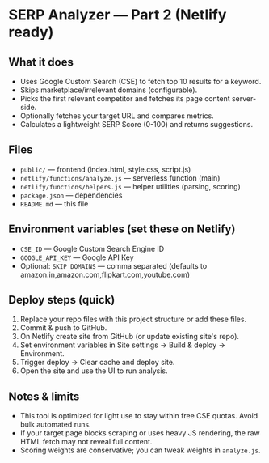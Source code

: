 # SERP Analyzer — Part 2 (Netlify ready)

## What it does
- Uses Google Custom Search (CSE) to fetch top 10 results for a keyword.
- Skips marketplace/irrelevant domains (configurable).
- Picks the first relevant competitor and fetches its page content server-side.
- Optionally fetches your target URL and compares metrics.
- Calculates a lightweight SERP Score (0-100) and returns suggestions.

## Files
- `public/` — frontend (index.html, style.css, script.js)
- `netlify/functions/analyze.js` — serverless function (main)
- `netlify/functions/helpers.js` — helper utilities (parsing, scoring)
- `package.json` — dependencies
- `README.md` — this file

## Environment variables (set these on Netlify)
- `CSE_ID` — Google Custom Search Engine ID
- `GOOGLE_API_KEY` — Google API Key
- Optional: `SKIP_DOMAINS` — comma separated (defaults to amazon.in,amazon.com,flipkart.com,youtube.com)

## Deploy steps (quick)
1. Replace your repo files with this project structure or add these files.
2. Commit & push to GitHub.
3. On Netlify create site from GitHub (or update existing site's repo).
4. Set environment variables in Site settings → Build & deploy → Environment.
5. Trigger deploy → Clear cache and deploy site.
6. Open the site and use the UI to run analysis.

## Notes & limits
- This tool is optimized for light use to stay within free CSE quotas. Avoid bulk automated runs.
- If your target page blocks scraping or uses heavy JS rendering, the raw HTML fetch may not reveal full content.
- Scoring weights are conservative; you can tweak weights in `analyze.js`.

